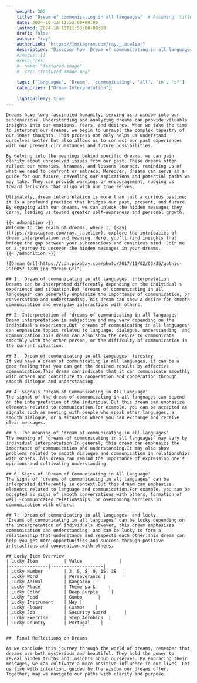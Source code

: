 ```yaml
---
    weight: 282
    title: "Dream of communicating in all languages"  # Assuming 'title' column exists
    date: 2024-10-13T11:53:00+08:00
    lastmod: 2024-10-13T11:53:00+08:00
    draft: false
    author: "ray"
    authorLink: "https://instagram.com/ray._.atelier"
    description: "Discover how 'Dream of communicating in all languages' can interpret your future and uncover its significant meanings in your life."
    #images: []
    #resources:
    #- name: "featured-image"
    #  src: "featured-image.png"
    
    tags: ['languages', 'Dream', 'communicating', 'all', 'in', 'of']
    categories: ["Dream Interpretation"]
    
    lightgallery: true
---
```

    
    Dreams have long fascinated humanity, serving as a window into our subconscious. Understanding and analyzing dreams can provide valuable insights into our emotions, fears, and desires. When we take the time to interpret our dreams, we begin to unravel the complex tapestry of our inner thoughts. This process not only helps us understand ourselves better but also allows us to connect our past experiences with our present circumstances and future possibilities.
    
    By delving into the meanings behind specific dreams, we can gain clarity about unresolved issues from our past. These dreams often reflect our memories, traumas, and lessons learned, reminding us of what we need to confront or embrace. Moreover, dreams can serve as a guide for our future, revealing our aspirations and potential paths we may take. They can provide warnings or encouragement, nudging us toward decisions that align with our true selves.
    
    Ultimately, dream interpretation is more than just a curious pastime; it is a profound practice that bridges our past, present, and future. By engaging with our dreams, we can unlock the hidden messages they carry, leading us toward greater self-awareness and personal growth.
    
    {{< admonition >}}
    Welcome to the realm of dreams, where I, [Ray](https://instagram.com/ray._.atelier), explore the intricacies of dream interpretation and meaning. Here, you’ll find insights that bridge the gap between your subconscious and conscious mind. Join me on a journey to uncover the hidden messages in your dreams.
    {{< /admonition >}}
    
    ![Dream Grl](https://cdn.pixabay.com/photo/2017/11/02/03/35/gothic-2910057_1280.jpg "Dream Grl")
    
    ## 1. 'Dream of communicating in all languages' interpretation
    Dreams can be interpreted differently depending on the individual's experience and situation.But 'dreams of communicating in all languages' can generally emphasize the importance of communication, or conversation and understanding.This dream can show a desire for smooth communication and everyday interactions with others.
    
    ## 2. Interpretation of 'dreams of communicating in all languages'
    Dream interpretation is subjective and may vary depending on the individual's experience.But 'dreams of communicating in all languages' can emphasize topics related to language, dialogue, understanding, and communication.This dream can also show the desire to communicate smoothly with the other person, or the difficulty of communication in the current situation.
    
    ## 3. 'Dream of communicating in all languages' forestry
    If you have a dream of communicating in all languages, it can be a good feeling that you can get the desired results by effective communication.This dream can indicate that it can communicate smoothly with others and contribute to cooperation and cooperation through smooth dialogue and understanding.
    
    ## 4. Signals 'Dream of Communicating in All Language'
    The signal of the dream of communicating in all languages can depend on the interpretation of the individual.But this dream can emphasize elements related to communication.For example, you can be accepted as signals such as meeting with people who speak other languages, a smooth dialogue, or a situation where you can exchange and receive clear messages.
    
    ## 5. The meaning of 'dream of communicating in all languages'
    The meaning of 'dreams of communicating in all languages' may vary by individual interpretation.In general, this dream can emphasize the importance of communication and understanding.It may also show problems related to smooth dialogue and communication in relationships with others.This dream can remind the importance of expressing one's opinions and cultivating understanding.
    
    ## 6. Signs of 'Dream of Communicating in All Language'
    The signs of 'dreams of communicating in all languages' can be interpreted differently in context.But this dream can emphasize elements related to language and communication.For example, you can be accepted as signs of smooth conversations with others, formation of well -communicated relationships, or overcoming barriers in communication with others.
    
    ## 7. 'Dream of communicating in all languages' and lucky
    'Dreams of communicating in all languages' can be lucky depending on the interpretation of individuals.However, this dream emphasizes communication and understanding, and can be lucky to form a relationship that understands and respects each other.This dream can help you get more opportunities and success through positive interactions and cooperation with others.
    
    ## Lucky Item Overview
    | Lucky Item          | Value              |
    |---------------|--------------------|
    | Lucky Number        | 2, 5, 8, 9, 15, 38  |
    | Lucky Word          | Perseverance |
    | Lucky Animal        | Kangaroo |
    | Lucky Place         | Theme park     |
    | Lucky Color         | Deep purple     |
    | Lucky Food          | Gumbo      |
    | Lucky Instrument    | Ney |
    | Lucky Flower        | Cosmos    |
    | Lucky Job           | Security Guard       |
    | Lucky Exercise      | Step Aerobics  |
    | Lucky Country       | Portugal    |
    
    
    ##  Final Reflections on Dreams
    
    As we conclude this journey through the world of dreams, remember that dreams are both mysterious and beautiful. They hold the power to reveal hidden truths and insights about ourselves. By embracing their messages, we can cultivate a more positive influence in our lives. Let us live with intention, guided by the wisdom our dreams offer. Together, may we navigate our paths with clarity and purpose.
    